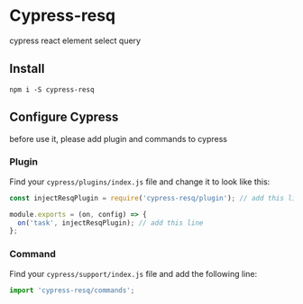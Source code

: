 # Cypress-resq

cypress react element select query

## Install
```
npm i -S cypress-resq
```

## Configure Cypress
before use it, please add plugin and commands to cypress

### Plugin
Find your `cypress/plugins/index.js` file and change it to look like this:

```javascript
const injectResqPlugin = require('cypress-resq/plugin'); // add this line

module.exports = (on, config) => {
  on('task', injectResqPlugin); // add this line
};
```

### Command
Find your `cypress/support/index.js` file and add the following line:

```javascript
import 'cypress-resq/commands';
```

